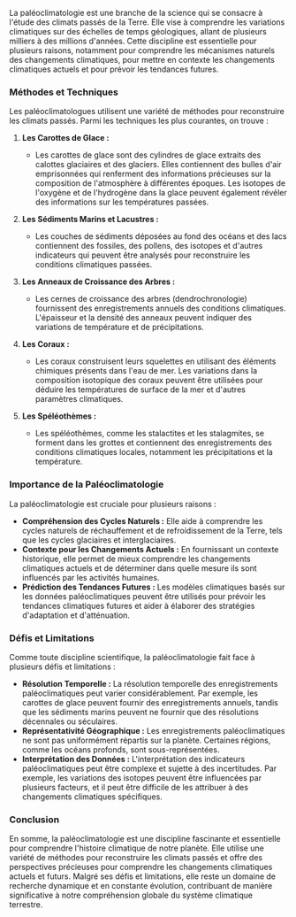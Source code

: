 La paléoclimatologie est une branche de la science qui se consacre à l'étude des climats passés de la Terre. Elle vise à comprendre les variations climatiques sur des échelles de temps géologiques, allant de plusieurs milliers à des millions d'années. Cette discipline est essentielle pour plusieurs raisons, notamment pour comprendre les mécanismes naturels des changements climatiques, pour mettre en contexte les changements climatiques actuels et pour prévoir les tendances futures.

### Méthodes et Techniques

Les paléoclimatologues utilisent une variété de méthodes pour reconstruire les climats passés. Parmi les techniques les plus courantes, on trouve :

1. **Les Carottes de Glace :**
   - Les carottes de glace sont des cylindres de glace extraits des calottes glaciaires et des glaciers. Elles contiennent des bulles d'air emprisonnées qui renferment des informations précieuses sur la composition de l'atmosphère à différentes époques. Les isotopes de l'oxygène et de l'hydrogène dans la glace peuvent également révéler des informations sur les températures passées.

2. **Les Sédiments Marins et Lacustres :**
   - Les couches de sédiments déposées au fond des océans et des lacs contiennent des fossiles, des pollens, des isotopes et d'autres indicateurs qui peuvent être analysés pour reconstruire les conditions climatiques passées.

3. **Les Anneaux de Croissance des Arbres :**
   - Les cernes de croissance des arbres (dendrochronologie) fournissent des enregistrements annuels des conditions climatiques. L'épaisseur et la densité des anneaux peuvent indiquer des variations de température et de précipitations.

4. **Les Coraux :**
   - Les coraux construisent leurs squelettes en utilisant des éléments chimiques présents dans l'eau de mer. Les variations dans la composition isotopique des coraux peuvent être utilisées pour déduire les températures de surface de la mer et d'autres paramètres climatiques.

5. **Les Spéléothèmes :**
   - Les spéléothèmes, comme les stalactites et les stalagmites, se forment dans les grottes et contiennent des enregistrements des conditions climatiques locales, notamment les précipitations et la température.

### Importance de la Paléoclimatologie

La paléoclimatologie est cruciale pour plusieurs raisons :

- **Compréhension des Cycles Naturels :** Elle aide à comprendre les cycles naturels de réchauffement et de refroidissement de la Terre, tels que les cycles glaciaires et interglaciaires.
- **Contexte pour les Changements Actuels :** En fournissant un contexte historique, elle permet de mieux comprendre les changements climatiques actuels et de déterminer dans quelle mesure ils sont influencés par les activités humaines.
- **Prédiction des Tendances Futures :** Les modèles climatiques basés sur les données paléoclimatiques peuvent être utilisés pour prévoir les tendances climatiques futures et aider à élaborer des stratégies d'adaptation et d'atténuation.

### Défis et Limitations

Comme toute discipline scientifique, la paléoclimatologie fait face à plusieurs défis et limitations :

- **Résolution Temporelle :** La résolution temporelle des enregistrements paléoclimatiques peut varier considérablement. Par exemple, les carottes de glace peuvent fournir des enregistrements annuels, tandis que les sédiments marins peuvent ne fournir que des résolutions décennales ou séculaires.
- **Représentativité Géographique :** Les enregistrements paléoclimatiques ne sont pas uniformément répartis sur la planète. Certaines régions, comme les océans profonds, sont sous-représentées.
- **Interprétation des Données :** L'interprétation des indicateurs paléoclimatiques peut être complexe et sujette à des incertitudes. Par exemple, les variations des isotopes peuvent être influencées par plusieurs facteurs, et il peut être difficile de les attribuer à des changements climatiques spécifiques.

### Conclusion

En somme, la paléoclimatologie est une discipline fascinante et essentielle pour comprendre l'histoire climatique de notre planète. Elle utilise une variété de méthodes pour reconstruire les climats passés et offre des perspectives précieuses pour comprendre les changements climatiques actuels et futurs. Malgré ses défis et limitations, elle reste un domaine de recherche dynamique et en constante évolution, contribuant de manière significative à notre compréhension globale du système climatique terrestre.